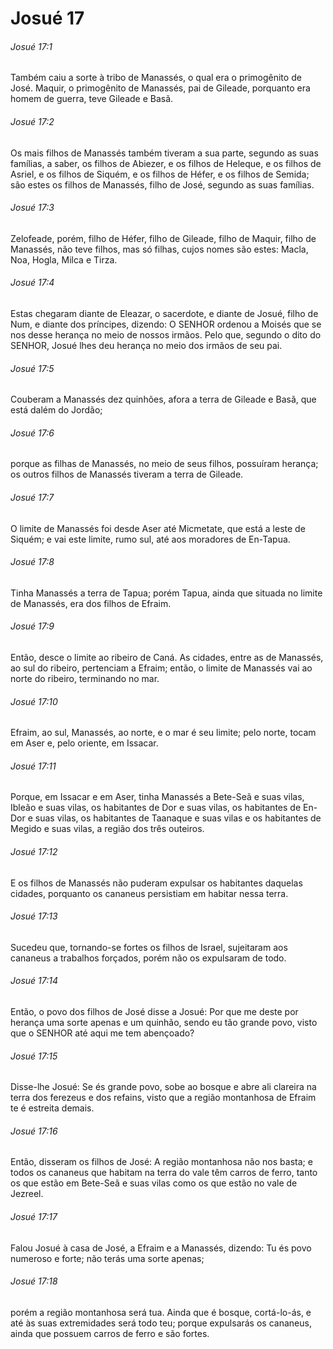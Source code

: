 # Josué 17

###### Josué 17:1

Também caiu a sorte à tribo de Manassés, o qual era o primogênito de José. Maquir, o primogênito de Manassés, pai de Gileade, porquanto era homem de guerra, teve Gileade e Basã.

###### Josué 17:2

Os mais filhos de Manassés também tiveram a sua parte, segundo as suas famílias, a saber, os filhos de Abiezer, e os filhos de Heleque, e os filhos de Asriel, e os filhos de Siquém, e os filhos de Héfer, e os filhos de Semida; são estes os filhos de Manassés, filho de José, segundo as suas famílias.

###### Josué 17:3

Zelofeade, porém, filho de Héfer, filho de Gileade, filho de Maquir, filho de Manassés, não teve filhos, mas só filhas, cujos nomes são estes: Macla, Noa, Hogla, Milca e Tirza.

###### Josué 17:4

Estas chegaram diante de Eleazar, o sacerdote, e diante de Josué, filho de Num, e diante dos príncipes, dizendo: O SENHOR ordenou a Moisés que se nos desse herança no meio de nossos irmãos. Pelo que, segundo o dito do SENHOR, Josué lhes deu herança no meio dos irmãos de seu pai.

###### Josué 17:5

Couberam a Manassés dez quinhões, afora a terra de Gileade e Basã, que está dalém do Jordão;

###### Josué 17:6

porque as filhas de Manassés, no meio de seus filhos, possuíram herança; os outros filhos de Manassés tiveram a terra de Gileade.

###### Josué 17:7

O limite de Manassés foi desde Aser até Micmetate, que está a leste de Siquém; e vai este limite, rumo sul, até aos moradores de En-Tapua.

###### Josué 17:8

Tinha Manassés a terra de Tapua; porém Tapua, ainda que situada no limite de Manassés, era dos filhos de Efraim.

###### Josué 17:9

Então, desce o limite ao ribeiro de Caná. As cidades, entre as de Manassés, ao sul do ribeiro, pertenciam a Efraim; então, o limite de Manassés vai ao norte do ribeiro, terminando no mar.

###### Josué 17:10

Efraim, ao sul, Manassés, ao norte, e o mar é seu limite; pelo norte, tocam em Aser e, pelo oriente, em Issacar.

###### Josué 17:11

Porque, em Issacar e em Aser, tinha Manassés a Bete-Seã e suas vilas, Ibleão e suas vilas, os habitantes de Dor e suas vilas, os habitantes de En-Dor e suas vilas, os habitantes de Taanaque e suas vilas e os habitantes de Megido e suas vilas, a região dos três outeiros.

###### Josué 17:12

E os filhos de Manassés não puderam expulsar os habitantes daquelas cidades, porquanto os cananeus persistiam em habitar nessa terra.

###### Josué 17:13

Sucedeu que, tornando-se fortes os filhos de Israel, sujeitaram aos cananeus a trabalhos forçados, porém não os expulsaram de todo.

###### Josué 17:14

Então, o povo dos filhos de José disse a Josué: Por que me deste por herança uma sorte apenas e um quinhão, sendo eu tão grande povo, visto que o SENHOR até aqui me tem abençoado?

###### Josué 17:15

Disse-lhe Josué: Se és grande povo, sobe ao bosque e abre ali clareira na terra dos ferezeus e dos refains, visto que a região montanhosa de Efraim te é estreita demais.

###### Josué 17:16

Então, disseram os filhos de José: A região montanhosa não nos basta; e todos os cananeus que habitam na terra do vale têm carros de ferro, tanto os que estão em Bete-Seã e suas vilas como os que estão no vale de Jezreel.

###### Josué 17:17

Falou Josué à casa de José, a Efraim e a Manassés, dizendo: Tu és povo numeroso e forte; não terás uma sorte apenas;

###### Josué 17:18

porém a região montanhosa será tua. Ainda que é bosque, cortá-lo-ás, e até às suas extremidades será todo teu; porque expulsarás os cananeus, ainda que possuem carros de ferro e são fortes.

